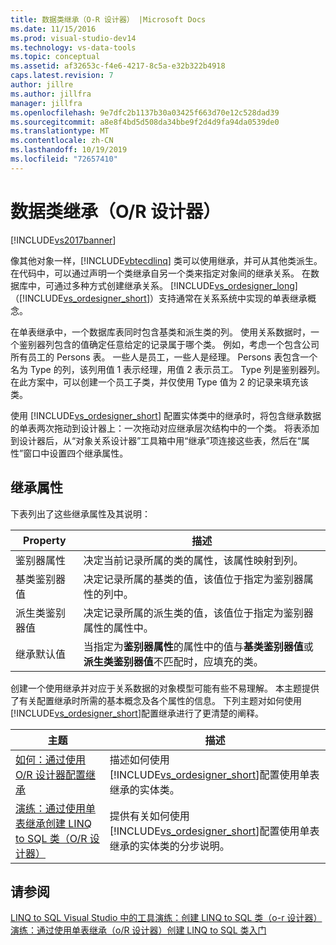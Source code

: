 ```yaml
---
title: 数据类继承（O-R 设计器） |Microsoft Docs
ms.date: 11/15/2016
ms.prod: visual-studio-dev14
ms.technology: vs-data-tools
ms.topic: conceptual
ms.assetid: af32653c-f4e6-4217-8c5a-e32b322b4918
caps.latest.revision: 7
author: jillre
ms.author: jillfra
manager: jillfra
ms.openlocfilehash: 9e7dfc2b1137b30a03425f663d70e12c528dad39
ms.sourcegitcommit: a8e8f4bd5d508da34bbe9f2d4d9fa94da0539de0
ms.translationtype: MT
ms.contentlocale: zh-CN
ms.lasthandoff: 10/19/2019
ms.locfileid: "72657410"
---
```

# <a name="data-class-inheritance-or-designer"></a>数据类继承（O/R 设计器）
[!INCLUDE[vs2017banner](../includes/vs2017banner.md)]

像其他对象一样，[!INCLUDE[vbtecdlinq](../includes/vbtecdlinq-md.md)] 类可以使用继承，并可从其他类派生。 在代码中，可以通过声明一个类继承自另一个类来指定对象间的继承关系。 在数据库中，可通过多种方式创建继承关系。 [!INCLUDE[vs_ordesigner_long](../includes/vs-ordesigner-long-md.md)]（[!INCLUDE[vs_ordesigner_short](../includes/vs-ordesigner-short-md.md)]）支持通常在关系系统中实现的单表继承概念。

 在单表继承中，一个数据库表同时包含基类和派生类的列。 使用关系数据时，一个鉴别器列包含的值确定任意给定的记录属于哪个类。 例如，考虑一个包含公司所有员工的 Persons 表。 一些人是员工，一些人是经理。 Persons 表包含一个名为 Type 的列，该列用值 1 表示经理，用值 2 表示员工。 Type 列是鉴别器列。 在此方案中，可以创建一个员工子类，并仅使用 Type 值为 2 的记录来填充该类。

 使用 [!INCLUDE[vs_ordesigner_short](../includes/vs-ordesigner-short-md.md)] 配置实体类中的继承时，将包含继承数据的单表两次拖动到设计器上：一次拖动对应继承层次结构中的一个类。 将表添加到设计器后，从“对象关系设计器”工具箱中用“继承”项连接这些表，然后在“属性”窗口中设置四个继承属性。

## <a name="inheritance-properties"></a>继承属性
 下表列出了这些继承属性及其说明：

|Property|描述|
|--------------|-----------------|
|鉴别器属性|决定当前记录所属的类的属性，该属性映射到列。|
|基类鉴别器值|决定记录所属的基类的值，该值位于指定为鉴别器属性的列中。|
|派生类鉴别器值|决定记录所属的派生类的值，该值位于指定为鉴别器属性的属性中。|
|继承默认值|当指定为**鉴别器属性**的属性中的值与**基类鉴别器值**或**派生类鉴别器值**不匹配时，应填充的类。|

 创建一个使用继承并对应于关系数据的对象模型可能有些不易理解。 本主题提供了有关配置继承时所需的基本概念及各个属性的信息。 下列主题对如何使用 [!INCLUDE[vs_ordesigner_short](../includes/vs-ordesigner-short-md.md)]配置继承进行了更清楚的阐释。

|主题|描述|
|-----------|-----------------|
|[如何：通过使用 O/R 设计器配置继承](../data-tools/how-to-configure-inheritance-by-using-the-o-r-designer.md)|描述如何使用 [!INCLUDE[vs_ordesigner_short](../includes/vs-ordesigner-short-md.md)]配置使用单表继承的实体类。|
|[演练：通过使用单表继承创建 LINQ to SQL 类（O/R 设计器）](../data-tools/walkthrough-creating-linq-to-sql-classes-by-using-single-table-inheritance-o-r-designer.md)|提供有关如何使用 [!INCLUDE[vs_ordesigner_short](../includes/vs-ordesigner-short-md.md)]配置使用单表继承的实体类的分步说明。|

## <a name="see-also"></a>请参阅
 [LINQ to SQL Visual Studio 中的工具](../data-tools/linq-to-sql-tools-in-visual-studio2.md)[演练：创建 LINQ to SQL 类（o-r 设计器）](https://msdn.microsoft.com/library/35aad4a4-2e8a-46e2-ae09-5fbfd333c233) [演练：通过使用单表继承（o/R 设计器）创建 LINQ to SQL 类](../data-tools/walkthrough-creating-linq-to-sql-classes-by-using-single-table-inheritance-o-r-designer.md)[入门](https://msdn.microsoft.com/library/db8a557a-fef8-4f4f-bb91-8cff7250ee25)

